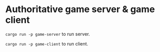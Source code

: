 # Authoritative game server & game client
`cargo run -p game-server` to run server.

`cargo run -p game-client` to run client.
